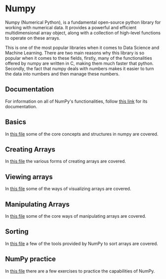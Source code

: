 # Numpy

Numpy (Numerical Python), is a fundamental open-source python library for working with numerical data. It provides a powerful and efficient multidimensional array object, along with a collection of high-level functions to operate on these arrays.

This is one of the most popular libraries when it comes to Data Science and Machine Learning. There are two main reasons why this library is so popular when it comes to these fields, firstly, many of the functionalities offered by numpy are written in C, making them much faster that python. Secondly, the fact that numpy deals with numbers makes it easier to turn the data into numbers and then manage these numbers.

## Documentation

For information on all of NumPy's functionalities, follow [this link](https://numpy.org/doc/stable/) for its documentation.

## Basics

In [this file](/numpy/notebooks/basics.ipynb) some of the core concepts and structures in numpy are covered.

## Creating Arrays

In [this file](/numpy/notebooks/creating_arrays.ipynb) the various forms of creating arrays are covered.

## Viewing arrays

In [this file](/numpy/notebooks/viewing_arrays.ipynb) some of the ways of visualizing arrays are covered.

## Manipulating Arrays

In [this file](/numpy/notebooks/array.ipynb) some of the core ways of manipulating arrays are covered.

## Sorting

In [this file](/numpy/notebooks/sorting_arrays.ipynb) a few of the tools provided by NumPy to sort arrays are covered.

## NumPy practice

In [this file](/numpy/notebooks/numpy_practice.ipynb) there are a few exercises to practice the capabilities of NumPy.
